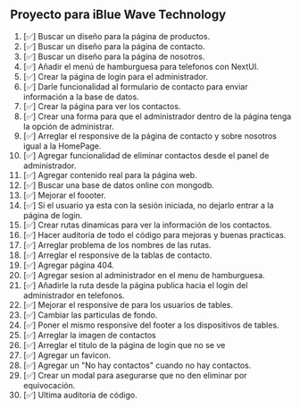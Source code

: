 ## Proyecto para iBlue Wave Technology

1. [✅] Buscar un diseño para la página de productos.
2. [✅] Buscar un diseño para la página de contacto.
3. [✅] Buscar un diseño para la página de nosotros.
4. [✅] Añadir el menú de hamburguesa para telefonos con NextUI.
5. [✅] Crear la página de login para el administrador.
6. [✅] Darle funcionalidad al formulario de contacto para enviar información a la base de datos.
7. [✅] Crear la página para ver los contactos.
8. [✅] Crear una forma para que el administrador dentro de la página tenga la opción de administrar.
9. [✅] Arreglar el responsive de la página de contacto y sobre nosotros igual a la HomePage.
10. [✅] Agregar funcionalidad de eliminar contactos desde el panel de administrador.
11. [✅] Agregar contenido real para la página web.
12. [✅] Buscar una base de datos online con mongodb.
13. [✅] Mejorar el foooter.
14. [✅] Si el usuario ya esta con la sesión iniciada, no dejarlo entrar a la página de login.
15. [✅] Crear rutas dinamicas para ver la información de los contactos.
16. [✅] Hacer auditoria de todo el código para mejoras y buenas practicas.
17. [✅] Arreglar problema de los nombres de las rutas.
18. [✅] Arreglar el responsive de la tablas de contacto.
19. [✅] Agregar página 404.
20. [✅] Agregar sesion al administrador en el menu de hamburguesa.
21. [✅] Añadirle la ruta desde la página publica hacia el login del administrador en telefonos.
22. [✅] Mejorar el responsive de para los usuarios de tables.
23. [✅] Cambiar las particulas de fondo.
24. [✅] Poner el mismo responsive del footer a los dispositivos de tables.
25. [✅] Arreglar la imagen de contactos
26. [✅] Arreglar el titulo de la página de login que no se ve
27. [✅] Agregar un favicon.
28. [✅] Agregar un "No hay contactos" cuando no hay contactos.
29. [✅] Crear un modal para asegurarse que no den eliminar por equivocación.
30. [✅] Ultima auditoria de código.
